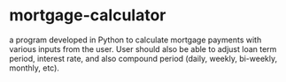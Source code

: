 # mortgage-calculator
a program developed in Python to calculate mortgage payments with various inputs from the user. 
User should also be able to adjust loan term period, interest rate, and also compound period (daily, weekly, bi-weekly, monthly, etc). 

